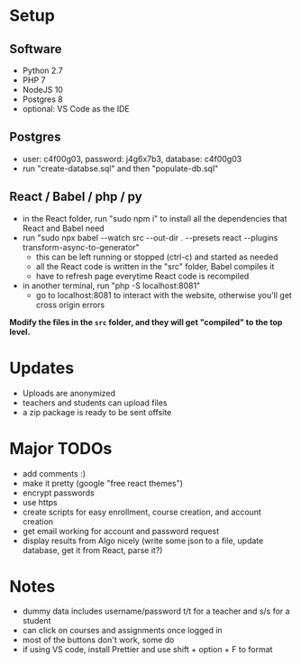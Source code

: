 # Setup

## Software
- Python 2.7
- PHP 7
- NodeJS 10
- Postgres 8
- optional: VS Code as the IDE

## Postgres
- user: c4f00g03, password: j4g6x7b3, database: c4f00g03
- run "create-databse.sql" and then "populate-db.sql"

## React / Babel / php / py
- in the React folder, run "sudo npm i" to install all the dependencies that React and Babel need
- run "sudo npx babel --watch src --out-dir . --presets react --plugins transform-async-to-generator"
	- this can be left running or stopped (ctrl-c) and started as needed
	- all the React code is written in the "src" folder, Babel compiles it 
	- have to refresh page everytime React code is recompiled
- in another terminal, run "php -S localhost:8081"
	- go to localhost:8081 to interact with the website, otherwise you'll get cross origin errors

__Modify the files in the `src` folder, and they will get "compiled" to the top level.__

# Updates
- Uploads are anonymized
- teachers and students can upload files
- a zip package is ready to be sent offsite

# Major TODOs
- add comments :)
- make it pretty (google "free react themes")
- encrypt passwords
- use https
- create scripts for easy enrollment, course creation, and account creation
- get email working for account and password request
- display results from Algo nicely (write some json to a file, update database, get it from React, parse it?)

# Notes
- dummy data includes username/password t/t for a teacher and s/s for a student
- can click on courses and assignments once logged in
- most of the buttons don't work, some do
- if using VS code, install Prettier and use shift + option + F to format
